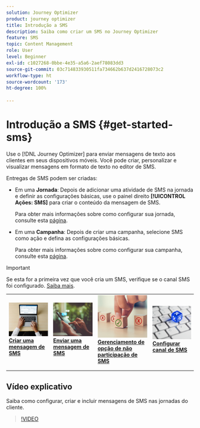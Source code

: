 ```yaml
---
solution: Journey Optimizer
product: journey optimizer
title: Introdução a SMS
description: Saiba como criar um SMS no Journey Optimizer
feature: SMS
topic: Content Management
role: User
level: Beginner
exl-id: c1027268-0bbe-4e35-a5a6-2aef78083dd3
source-git-commit: 03c714833930511fa734662b637d2416728073c2
workflow-type: ht
source-wordcount: '173'
ht-degree: 100%

---
```


# Introdução a SMS {#get-started-sms}

Use o [!DNL Journey Optimizer] para enviar mensagens de texto aos clientes em seus dispositivos móveis. Você pode criar, personalizar e visualizar mensagens em formato de texto no editor de SMS.

Entregas de SMS podem ser criadas:

* Em uma **Jornada**: Depois de adicionar uma atividade de SMS na jornada e definir as configurações básicas, use o painel direito **[!UICONTROL Ações: SMS]** para criar o conteúdo da mensagem de SMS.

  Para obter mais informações sobre como configurar sua jornada, consulte esta [página](../building-journeys/journey-gs.md).

* Em uma **Campanha**: Depois de criar uma campanha, selecione SMS como ação e defina as configurações básicas.

  Para obter mais informações sobre como configurar sua campanha, consulte esta [página](../campaigns/create-campaign.md#configure).


>[!IMPORTANT]
>
>Se esta for a primeira vez que você cria um SMS, verifique se o canal SMS foi configurado. [Saiba mais](sms-configuration.md).

<table style="table-layout:fixed"><tr style="border: 0;">
<td>
<a href="create-sms.md">
<img alt="Cliente potencial" src="../assets/do-not-localize/sms-create.jpeg">
</a>
<div><a href="create-sms.md"><strong>Criar uma mensagem de SMS</strong>
</div>
<p>
</td>
<td>
<a href="send-sms.md">
<img alt="Pouco frequentes" src="../assets/do-not-localize/sms-sending.jpg">
</a>
<div>
<a href="send-sms.md"><strong>Enviar uma mensagem de SMS</strong></a>
</div>
<p></td>
<td>
<a href="sms-opt-out.md">
<img alt="Validação" src="../assets/do-not-localize/sms-opt-out.jpg">
</a>
<div>
<a href="sms-opt-out.md"><strong>Gerenciamento de opção de não participação de SMS</strong></a>
</div>
<p>
</td>
<td>
<a href="sms-configuration.md">
<img alt="Validação" src="../assets/do-not-localize/sms-config.jpg">
</a>
<div>
<a href="sms-configuration.md"><strong>Configurar canal de SMS</strong></a>
</div>
<p>
</td>
</tr></table>

## Vídeo explicativo

Saiba como configurar, criar e incluir mensagens de SMS nas jornadas do cliente.

>[!VIDEO](https://video.tv.adobe.com/v/3420509?learn=on)
